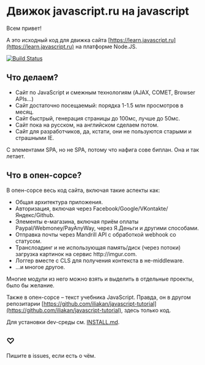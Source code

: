 # Движок javascript.ru на javascript

Всем привет!

А это исходный код для движка сайта [https://learn.javascript.ru](https://learn.javascript.ru) на платформе Node.JS.

[![Build Status](https://travis-ci.org/iliakan/javascript-nodejs.svg?branch=master)](https://travis-ci.org/iliakan/javascript-nodejs)

## Что делаем?

* Сайт по JavaScript и смежным технологиям (AJAX, COMET, Browser APIs...)
* Сайт достаточно посещаемый: порядка 1-1.5 млн просмотров в месяц.
* Сайт быстрый, генерация страницы до 100мс, лучше до 50мс. 
* Сайт пока на русском, на английском сделаем потом.
* Сайт для разработчиков, да, кстати, они не пользуются старыми и страшными IE.

С элементами SPA, но не SPA, потому что нафига сове биплан. Она и так летает.

## Что в опен-сорсе?

В опен-сорсе весь код сайта, включая такие аспекты как:
 
<ul>
<li>Общая архитектура приложения.</li>
<li>Авторизация, включая через Facebook/Google/VKontakte/Яндекс/Github.</li>
<li>Элементы e-магазина, включая приём оплаты Paypal/Webmoney/PayAnyWay, через Я.Деньги и другими способами.</li>
<li>Отправка почты через Mandrill API с обработкой webhook со статусом.</li>
<li>Транслоадинг и не использующая память/диск (через потоки) загрузка картинок на сервис http://imgur.com.</li>
<li>Логгер вместе с CLS для получения контекста в не-middleware.</li>
<li>...и многое другое.</li>
</ul>

Многие модули из него можно взять и выделить в отдельные проекты, было бы желание.

Также в опен-сорсе &ndash; текст учебника JavaScript. 
Правда, он в другом репозитарии [https://github.com/iliakan/javascript-tutorial](https://github.com/iliakan/javascript-tutorial), здесь только код.

Для установки dev-среды см. [INSTALL.md](https://github.com/iliakan/javascript-nodejs/blob/master/Install.md).

## ♡
 
Пишите в issues, если есть о чём.

